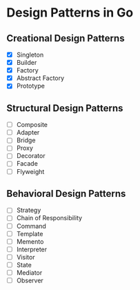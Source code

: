 # Design Patterns in Go

## Creational Design Patterns
* [X] Singleton
* [X] Builder
* [X] Factory
* [X] Abstract Factory
* [X] Prototype

## Structural Design Patterns
* [ ] Composite
* [ ] Adapter
* [ ] Bridge
* [ ] Proxy
* [ ] Decorator
* [ ] Facade
* [ ] Flyweight

## Behavioral Design Patterns
* [ ] Strategy
* [ ] Chain of Responsibility
* [ ] Command
* [ ] Template
* [ ] Memento
* [ ] Interpreter
* [ ] Visitor
* [ ] State
* [ ] Mediator
* [ ] Observer